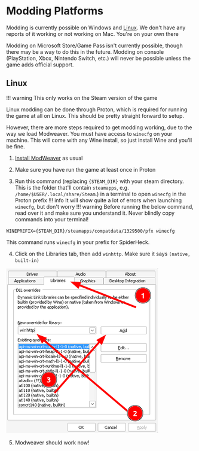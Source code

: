 # Modding Platforms

Modding is currently possible on Windows and [Linux](#linux). We don't have any reports of it working or not working on Mac. You're on your own there

Modding on Microsoft Store/Game Pass isn't currently possible, though there may be a way to do this in the future. Modding on console (PlayStation, Xbox, Nintendo Switch, etc.) will never be possible unless the game adds official support.


## Linux

!!! warning
    This only works on the Steam version of the game

Linux modding can be done through Proton, which is required for running the game at all on Linux. This should be pretty straight forward to setup.

However, there are more steps required to get modding working, due to the way we load Modweaver. You must have access to `winecfg` on your machine. This will come with any Wine install, so just install Wine and you'll be fine.

1. [Install ModWeaver](installing-modweaver.md) as usual

2. Make sure you have run the game at least once in Proton

3. Run this command (replacing `{STEAM_DIR}` with your steam directory. This is the folder that'll contain `steamapps`, e.g. `/home/$USER/.local/share/Steam`.) in a terminal to open `winecfg` in the Proton prefix
!!! info
    It will show quite a lot of errors when launching `winecfg`, but don't worry
!!! warning
    Before running the below command, read over it and make sure you understand it. Never blindly copy commands into your terminal!
```shell
WINEPREFIX={STEAM_DIR}/steamapps/compatdata/1329500/pfx winecfg
```
This command runs `winecfg` in your prefix for SpiderHeck.

4. Click on the Libraries tab, then add `winhttp`. Make sure it says `(native, built-in)`

![screenshot of winecfg configuration](../winecfg.png)

5. Modweaver should work now! 